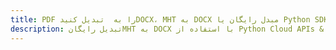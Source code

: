 ---title: PDF را به  تبدیل کنیدDOCX، MHT به DOCX مبدل رایگان یا Python SDKdescription: تبدیل رایگانMHT به DOCX با استفاده از Python Cloud APIs & SDK همچنین اسناد PDF را در Cloud ایجاد، ویرایش و رندر کنید.---